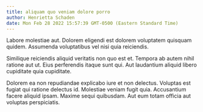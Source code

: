 ```yaml
---
title: aliquam quo veniam dolore porro
author: Henrietta Schaden
date: Mon Feb 28 2022 15:57:39 GMT-0500 (Eastern Standard Time)
---
```

Labore molestiae aut. Dolorem eligendi est dolorem voluptatem quisquam quidem. Assumenda voluptatibus vel nisi quia reiciendis.

 Similique reiciendis aliquid veritatis non quo est et. Tempora ab autem nihil ratione aut ut. Eius perferendis itaque sunt qui. Aut laudantium aliquid libero cupiditate quia cupiditate.

 Dolorem ea non repudiandae explicabo iure et non delectus. Voluptas est fugiat qui ratione delectus id. Molestiae veniam fugit quia. Accusantium facere aliquid ipsam. Maxime sequi quibusdam. Aut eum totam officia aut voluptas perspiciatis.